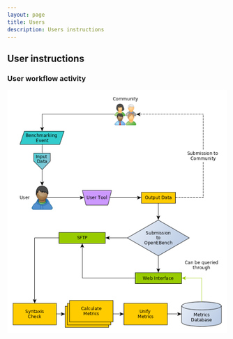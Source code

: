 ```yaml
---
layout: page
title: Users
description: Users instructions
---
```

## User instructions

### User workflow activity

![user workflow activity](../img/opeb-submission/UserFlow.png)
